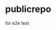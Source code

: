 # publicrepo
for e2e test








































































































































































































































































































































































































































































































































































































































































































































































































































































































































































































































































































































































































































































































































































































































































































































































































































































































































































































































































































































































































